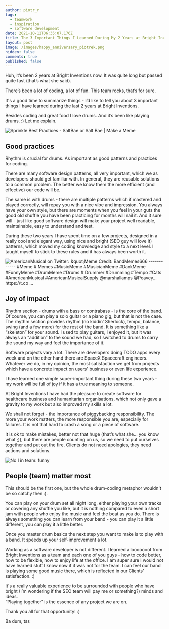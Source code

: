 ```yaml
---
author: piotr_r
tags:
  - teamwork
  - inspiration
  - software development
date: 2021-10-12T06:35:07.176Z
title: The 3 Important Things I Learned During My 2 Years at Bright Inventions
layout: post
image: /images/happy_anniversary_piotrek.png
hidden: false
comments: true
published: false
---
```

Huh, it’s been 2 years at Bright Inventions now. It was quite long but passed quite fast (that’s what she said). 

There’s been a lot of coding, a lot of fun. This team rocks, that’s for sure.

It's a good time to summarize things - I’d like to tell you about 3 important things I have learned during the last 2 years at Bright Inventions.

Besides coding and great food I love drums. And it’s been like playing drums. :) Let me explain.



![Sprinkle Best Practices - SaltBae or Salt Bae | Make a Meme](https://media.makeameme.org/created/sprinkle-best-practices.jpg)

## **Good practices**

Rhythm is crucial for drums. As important as good patterns and practices for coding.

There are many software design patterns, all very important, which we as developers should get familiar with. In general, they are reusable solutions to a common problem. The better we know them the more efficient (and effective) our code will be. 

The same is with drums - there are multiple patterns which if mastered and played correctly, will repay you with a nice vibe and impression. You always have your own style, but there are moments when you feel in your guts the good old shuffle you have been practicing for months will nail it. And it sure will - just like good software design will make your project well readable, maintainable, easy to understand and test.

During these two years I have spent time on a few projects, designed in a really cool and elegant way, using nice and bright (SEO guy will love it) patterns, which moved my coding knowledge and style to a next level. I taught myself to stick to these rules and it has always been worth it.





![AmericanMusical on Twitter: \&quot;Meme Credit: BandMemes666 ------------ #Meme # Memes #MusicMeme #MusicianMeme #DankMeme #FunnyMeme #DrumMeme #Drums # Drummer #Drumming #Tempo #Cats #AmericanMusical #AmericanMusicalSupply  @marshallamps @Peavey… https://t.co ...](https://pbs.twimg.com/media/ESItlZbW4AQfyLZ.jpg)

## Joy of impact

Rhythm section - drums with a bass or contrabass - is the core of the band. Of course, you can play a solo guitar or a piano gig, but that is not the case. The rhythm section provides rhythm (no kiddin’ Sherlock), tempo, balance, swing (and a few more) for the rest of the band. It is something like a “skeleton” for your sound. I used to play guitars, I enjoyed it, but it was always an “addition” to the sound we had, so I switched to drums to carry the sound my way and feel the importance of it.

Software projects vary a lot. There are developers doing TODO apps every week and on the other hand there are SpaceX Spacecraft engineers. Whatever we do, in my opinion, the most satisfaction we get from projects which have a concrete impact on users' business or even life experience. 

I have learned one simple super-important thing during these two years - my work will be full of joy if it has a true meaning to someone.

At Bright Inventions I have had the pleasure to create software for healthcare business and humanitarian organisations, which not only gave a gravity to my work but also improved my skills a lot.

We shall not forget - the importance of piggybacking responsibility. The more your work matters, the more responsible you are, especially for failures. It is not that hard to crash a song or a piece of software.

It is ok to make mistakes, better not that huge (that’s what she… you know what ;)), but there are people counting on us, so we need to put ourselves together and put out the fire. Clients do not need apologies, they need actions and solutions.





![No I in team: funny](https://i.redd.it/xdvlvnnp9gd11.jpg)

## People (team) matter most ﻿ ﻿

This should be the first one, but the whole drum-coding metaphor wouldn't  be so catchy then :).

You can play on your drum set all night long, either playing your own tracks or covering any shuffle you like, but it is nothing compared to even a short jam with people who enjoy the music and feel the beat as you do. There is always something you can learn from your band - you can play it a little different, you can play it a little better. 

Once you master drum basics the next step you want to make is to play with a band. It speeds up your self-improvement a lot.

Working as a software developer is not different. I learned a looooooot from Bright Inventions as a team and each one of you guys - how to code better, how to be flexible, how to enjoy life at the office. I am super sure I would not have learned stuff I know now if it was not for the team. I can feel our band is playing some good music there, which is reflected in our Clients’ satisfaction. :)

It's a really valuable experience to be surrounded with people who have bright (I’m wondering if the SEO team will pay me or something?) minds and ideas.\
“Playing together" is the essence of any project we are on.

Thank you all for that opportunity! :)

Ba dum, tss